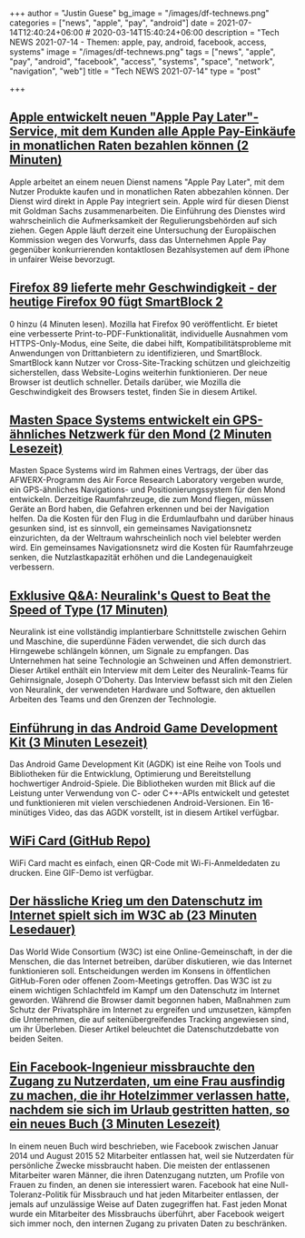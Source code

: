 +++
author = "Justin Guese"
bg_image = "/images/df-technews.png"
categories = ["news", "apple", "pay", "android"]
date = 2021-07-14T12:40:24+06:00 # 2020-03-14T15:40:24+06:00
description = "Tech NEWS 2021-07-14 - Themen: apple, pay, android, facebook, access, systems"
image = "/images/df-technews.png"
tags = ["news", "apple", "pay", "android", "facebook", "access", "systems", "space", "network", "navigation", "web"]
title = "Tech NEWS 2021-07-14"
type = "post"

+++

## [Apple entwickelt neuen "Apple Pay Later"-Service, mit dem Kunden alle Apple Pay-Einkäufe in monatlichen Raten bezahlen können (2 Minuten)](https://9to5mac.com/2021/07/13/apple-developing-new-apple-pay-later-service-to-let-customers-buy-any-apple-pay-purchases-in-monthly-installments/)

 Apple arbeitet an einem neuen Dienst namens "Apple Pay Later", mit dem Nutzer Produkte kaufen und in monatlichen Raten abbezahlen können. Der Dienst wird direkt in Apple Pay integriert sein. Apple wird für diesen Dienst mit Goldman Sachs zusammenarbeiten. Die Einführung des Dienstes wird wahrscheinlich die Aufmerksamkeit der Regulierungsbehörden auf sich ziehen. Gegen Apple läuft derzeit eine Untersuchung der Europäischen Kommission wegen des Vorwurfs, dass das Unternehmen Apple Pay gegenüber konkurrierenden kontaktlosen Bezahlsystemen auf dem iPhone in unfairer Weise bevorzugt.

## [Firefox 89 lieferte mehr Geschwindigkeit - der heutige Firefox 90 fügt SmartBlock 2](https://arstechnica.com/gadgets/2021/07/firefox-90-ramps-up-private-browsing-with-new-smartblock-2-0/)

0 hinzu (4 Minuten lesen). Mozilla hat Firefox 90 veröffentlicht. Er bietet eine verbesserte Print-to-PDF-Funktionalität, individuelle Ausnahmen vom HTTPS-Only-Modus, eine Seite, die dabei hilft, Kompatibilitätsprobleme mit Anwendungen von Drittanbietern zu identifizieren, und SmartBlock. SmartBlock kann Nutzer vor Cross-Site-Tracking schützen und gleichzeitig sicherstellen, dass Website-Logins weiterhin funktionieren. Der neue Browser ist deutlich schneller. Details darüber, wie Mozilla die Geschwindigkeit des Browsers testet, finden Sie in diesem Artikel.

## [Masten Space Systems entwickelt ein GPS-ähnliches Netzwerk für den Mond (2 Minuten Lesezeit)](https://techcrunch.com/2021/07/13/masten-space-systems-to-develop-a-gps-like-network-for-the-moon/)

 Masten Space Systems wird im Rahmen eines Vertrags, der über das AFWERX-Programm des Air Force Research Laboratory vergeben wurde, ein GPS-ähnliches Navigations- und Positionierungssystem für den Mond entwickeln. Derzeitige Raumfahrzeuge, die zum Mond fliegen, müssen Geräte an Bord haben, die Gefahren erkennen und bei der Navigation helfen. Da die Kosten für den Flug in die Erdumlaufbahn und darüber hinaus gesunken sind, ist es sinnvoll, ein gemeinsames Navigationsnetz einzurichten, da der Weltraum wahrscheinlich noch viel belebter werden wird. Ein gemeinsames Navigationsnetz wird die Kosten für Raumfahrzeuge senken, die Nutzlastkapazität erhöhen und die Landegenauigkeit verbessern.

## [Exklusive Q&A: Neuralink's Quest to Beat the Speed of Type (17 Minuten)](https://spectrum.ieee.org/tech-talk/biomedical/bionics/exclusive-neuralinks-goal-of-bestinworld-bmi)

 Neuralink ist eine vollständig implantierbare Schnittstelle zwischen Gehirn und Maschine, die superdünne Fäden verwendet, die sich durch das Hirngewebe schlängeln können, um Signale zu empfangen. Das Unternehmen hat seine Technologie an Schweinen und Affen demonstriert. Dieser Artikel enthält ein Interview mit dem Leiter des Neuralink-Teams für Gehirnsignale, Joseph O'Doherty. Das Interview befasst sich mit den Zielen von Neuralink, der verwendeten Hardware und Software, den aktuellen Arbeiten des Teams und den Grenzen der Technologie.

## [Einführung in das Android Game Development Kit (3 Minuten Lesezeit)](https://android-developers.googleblog.com/2021/07/introducing-android-game-development-kit.html)

 Das Android Game Development Kit (AGDK) ist eine Reihe von Tools und Bibliotheken für die Entwicklung, Optimierung und Bereitstellung hochwertiger Android-Spiele. Die Bibliotheken wurden mit Blick auf die Leistung unter Verwendung von C- oder C++-APIs entwickelt und getestet und funktionieren mit vielen verschiedenen Android-Versionen. Ein 16-minütiges Video, das das AGDK vorstellt, ist in diesem Artikel verfügbar.

## [WiFi Card (GitHub Repo)](https://github.com/bndw/wifi-card)

 WiFi Card macht es einfach, einen QR-Code mit Wi-Fi-Anmeldedaten zu drucken. Eine GIF-Demo ist verfügbar.

## [Der hässliche Krieg um den Datenschutz im Internet spielt sich im W3C ab (23 Minuten Lesedauer)](https://www.protocol.com/policy/w3c-privacy-war)

 Das World Wide Consortium (W3C) ist eine Online-Gemeinschaft, in der die Menschen, die das Internet betreiben, darüber diskutieren, wie das Internet funktionieren soll. Entscheidungen werden im Konsens in öffentlichen GitHub-Foren oder offenen Zoom-Meetings getroffen. Das W3C ist zu einem wichtigen Schlachtfeld im Kampf um den Datenschutz im Internet geworden. Während die Browser damit begonnen haben, Maßnahmen zum Schutz der Privatsphäre im Internet zu ergreifen und umzusetzen, kämpfen die Unternehmen, die auf seitenübergreifendes Tracking angewiesen sind, um ihr Überleben. Dieser Artikel beleuchtet die Datenschutzdebatte von beiden Seiten.

## [Ein Facebook-Ingenieur missbrauchte den Zugang zu Nutzerdaten, um eine Frau ausfindig zu machen, die ihr Hotelzimmer verlassen hatte, nachdem sie sich im Urlaub gestritten hatten, so ein neues Buch (3 Minuten Lesezeit)](https://www.businessinsider.com/facebook-fired-dozens-abusing-access-user-data-an-ugly-truth-2021-7)

 In einem neuen Buch wird beschrieben, wie Facebook zwischen Januar 2014 und August 2015 52 Mitarbeiter entlassen hat, weil sie Nutzerdaten für persönliche Zwecke missbraucht haben. Die meisten der entlassenen Mitarbeiter waren Männer, die ihren Datenzugang nutzten, um Profile von Frauen zu finden, an denen sie interessiert waren. Facebook hat eine Null-Toleranz-Politik für Missbrauch und hat jeden Mitarbeiter entlassen, der jemals auf unzulässige Weise auf Daten zugegriffen hat. Fast jeden Monat wurde ein Mitarbeiter des Missbrauchs überführt, aber Facebook weigert sich immer noch, den internen Zugang zu privaten Daten zu beschränken.

